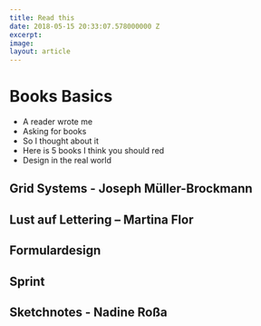 ```yaml
---
title: Read this
date: 2018-05-15 20:33:07.578000000 Z
excerpt: 
image: 
layout: article
---
```


# Books Basics

- A reader wrote me
- Asking for books
- So I thought about it
- Here is 5 books I think you should red
- Design in the real world

## Grid Systems - Joseph Müller-Brockmann
## Lust auf Lettering – Martina Flor
## Formulardesign
## Sprint
## Sketchnotes - Nadine Roßa